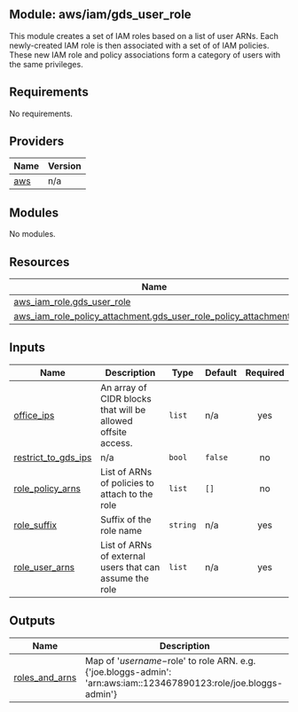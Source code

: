 ## Module: aws/iam/gds\_user\_role

This module creates a set of IAM roles based on a list of user ARNs.
Each newly-created IAM role is then associated with a set of of IAM policies.
These new IAM role and policy associations form a category of users with the
same privileges.

## Requirements

No requirements.

## Providers

| Name | Version |
|------|---------|
| <a name="provider_aws"></a> [aws](#provider\_aws) | n/a |

## Modules

No modules.

## Resources

| Name | Type |
|------|------|
| [aws_iam_role.gds_user_role](https://registry.terraform.io/providers/hashicorp/aws/latest/docs/resources/iam_role) | resource |
| [aws_iam_role_policy_attachment.gds_user_role_policy_attachments](https://registry.terraform.io/providers/hashicorp/aws/latest/docs/resources/iam_role_policy_attachment) | resource |

## Inputs

| Name | Description | Type | Default | Required |
|------|-------------|------|---------|:--------:|
| <a name="input_office_ips"></a> [office\_ips](#input\_office\_ips) | An array of CIDR blocks that will be allowed offsite access. | `list` | n/a | yes |
| <a name="input_restrict_to_gds_ips"></a> [restrict\_to\_gds\_ips](#input\_restrict\_to\_gds\_ips) | n/a | `bool` | `false` | no |
| <a name="input_role_policy_arns"></a> [role\_policy\_arns](#input\_role\_policy\_arns) | List of ARNs of policies to attach to the role | `list` | `[]` | no |
| <a name="input_role_suffix"></a> [role\_suffix](#input\_role\_suffix) | Suffix of the role name | `string` | n/a | yes |
| <a name="input_role_user_arns"></a> [role\_user\_arns](#input\_role\_user\_arns) | List of ARNs of external users that can assume the role | `list` | n/a | yes |

## Outputs

| Name | Description |
|------|-------------|
| <a name="output_roles_and_arns"></a> [roles\_and\_arns](#output\_roles\_and\_arns) | Map of '$username-$role' to role ARN. e.g. {'joe.bloggs-admin': 'arn:aws:iam::123467890123:role/joe.bloggs-admin'} |
